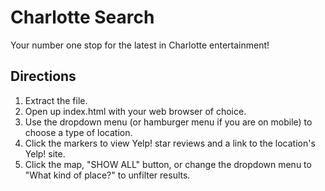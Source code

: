 # Charlotte Search

Your number one stop for the latest in Charlotte entertainment!

## Directions

1. Extract the file.
2. Open up index.html with your web browser of choice.
3. Use the dropdown menu (or hamburger menu if you are on mobile) to choose a type of location.
4. Click the markers to view Yelp! star reviews and a link to the location's Yelp! site.
5. Click the map, "SHOW ALL" button, or change the dropdown menu to "What kind of place?" to unfilter results.
